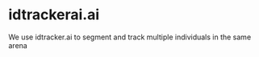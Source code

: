 idtrackerai.ai
=======================

We use idtracker.ai to segment and track multiple individuals in the same arena
